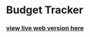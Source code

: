 # Budget Tracker

### [view live web version here](https://main--kesef-budget-tracker.netlify.app/)
